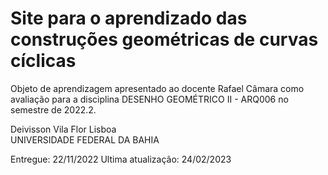 # Site para o aprendizado das construções geométricas de curvas cíclicas

Objeto de aprendizagem apresentado ao docente Rafael Câmara como avaliação para a disciplina DESENHO GEOMÉTRICO II - ARQ006 no semestre de 2022.2.

Deivisson Vila Flor Lisboa  
UNIVERSIDADE FEDERAL DA BAHIA

Entregue: 22/11/2022
Ultima atualização: 24/02/2023
